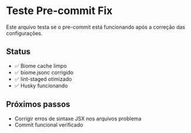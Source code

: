 # Teste Pre-commit Fix

Este arquivo testa se o pre-commit está funcionando após a correção das configurações.

## Status
- ✅ Biome cache limpo
- ✅ biome.jsonc corrigido  
- ✅ lint-staged otimizado
- ✅ Husky funcionando

## Próximos passos
- Corrigir erros de sintaxe JSX nos arquivos problema
- Commit funcional verificado